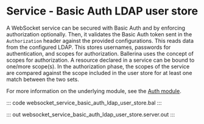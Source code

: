 # Service - Basic Auth LDAP user store

A WebSocket service can be secured with Basic Auth and by enforcing authorization optionally.
Then, it validates the Basic Auth token sent in the `Authorization` header against the provided
configurations. This reads data from the configured LDAP. This stores usernames, passwords for
authentication, and scopes for authorization.
Ballerina uses the concept of scopes for authorization. A resource declared in a service can be 
bound to one/more scope(s).
In the authorization phase, the scopes of the service are compared against the scope included 
in the user store for at least one match between the two sets.

For more information on the underlying module, see the [Auth module](https://docs.central.ballerina.io/ballerina/auth/latest/).

::: code websocket_service_basic_auth_ldap_user_store.bal :::

::: out websocket_service_basic_auth_ldap_user_store.server.out :::